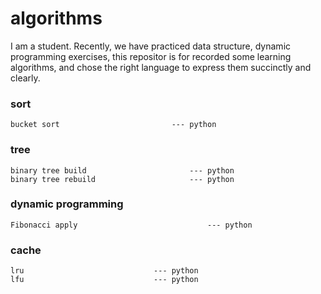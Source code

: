 # **algorithms**
I am a student. Recently, we have practiced data structure, dynamic programming exercises, this repositor is for recorded some learning algorithms, and chose the right language to express them succinctly and clearly.
### sort
	bucket sort 						--- python
### tree
	binary tree build   					--- python
	binary tree rebuild 				 	--- python
### dynamic programming
	Fibonacci apply              				--- python

### cache
	lru              				--- python
	lfu              				--- python


